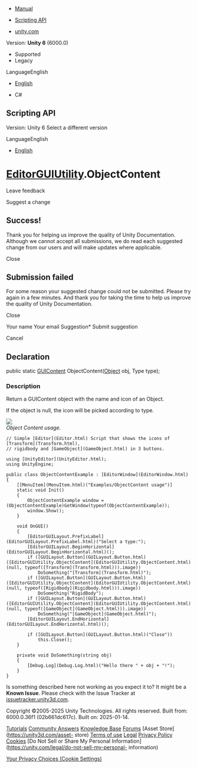 [ ]()

  * [Manual](../Manual/index.html)
  * [Scripting API](../ScriptReference/index.html)

  * [unity.com](https://unity.com/)

Version: **Unity 6** (6000.0)

  * Supported
  * Legacy

LanguageEnglish

  * [English]()

  * C#

[ ](https://docs.unity3d.com)

## Scripting API

Version: Unity 6 Select a different version

LanguageEnglish

  * [English]()

#  [EditorGUIUtility](EditorGUIUtility.html).ObjectContent

Leave feedback

Suggest a change

## Success!

Thank you for helping us improve the quality of Unity Documentation. Although
we cannot accept all submissions, we do read each suggested change from our
users and will make updates where applicable.

Close

## Submission failed

For some reason your suggested change could not be submitted. Please <a>try
again</a> in a few minutes. And thank you for taking the time to help us
improve the quality of Unity Documentation.

Close

Your name Your email Suggestion* Submit suggestion

Cancel

[ ]()

## Declaration

public static [GUIContent](GUIContent.html)
ObjectContent([Object](Object.html) obj, Type type);

### Description

Return a GUIContent object with the name and icon of an Object.

If the object is null, the icon will be picked according to type.  
  
![](../StaticFiles/ScriptRefImages/EditorGUIUtilityObjectContent.png)  
_Object Content usage._

    
    
    // Simple [Editor](Editor.html) Script that shows the icons of [Transform](Transform.html),
    // rigidbody and [GameObject](GameObject.html) in 3 buttons.  
      
    using [UnityEditor](UnityEditor.html);
    using UnityEngine;  
      
    public class ObjectContentExample : [EditorWindow](EditorWindow.html)
    {
        [[MenuItem](MenuItem.html)("Examples/ObjectContent usage")]
        static void Init()
        {
            ObjectContentExample window = (ObjectContentExample)GetWindow(typeof(ObjectContentExample));
            window.Show();
        }  
      
        void OnGUI()
        {
            [EditorGUILayout.PrefixLabel](EditorGUILayout.PrefixLabel.html)("Select a type:");
            [EditorGUILayout.BeginHorizontal](EditorGUILayout.BeginHorizontal.html)();
            if ([GUILayout.Button](GUILayout.Button.html)([EditorGUIUtility.ObjectContent](EditorGUIUtility.ObjectContent.html)(null, typeof([Transform](Transform.html))).image))
                DoSomething("[Transform](Transform.html)");
            if ([GUILayout.Button](GUILayout.Button.html)([EditorGUIUtility.ObjectContent](EditorGUIUtility.ObjectContent.html)(null, typeof([Rigidbody](Rigidbody.html))).image))
                DoSomething("RigidBody");
            if ([GUILayout.Button](GUILayout.Button.html)([EditorGUIUtility.ObjectContent](EditorGUIUtility.ObjectContent.html)(null, typeof([GameObject](GameObject.html))).image))
                DoSomething("[GameObject](GameObject.html)");
            [EditorGUILayout.EndHorizontal](EditorGUILayout.EndHorizontal.html)();  
      
            if ([GUILayout.Button](GUILayout.Button.html)("Close"))
                this.Close();
        }  
      
        private void DoSomething(string obj)
        {
            [Debug.Log](Debug.Log.html)("Hello there " + obj + "!");
        }
    }
    

Is something described here not working as you expect it to? It might be a
**Known Issue**. Please check with the Issue Tracker at
[issuetracker.unity3d.com](https://issuetracker.unity3d.com).

Copyright ©2005-2025 Unity Technologies. All rights reserved. Built from:
6000.0.36f1 (02b661dc617c). Built on: 2025-01-14.

[Tutorials](https://unity3d.com/learn) [Community
Answers](https://answers.unity3d.com) [Knowledge
Base](https://support.unity3d.com/hc/en-us)
[Forums](https://forum.unity3d.com) [Asset Store](https://unity3d.com/asset-
store) [Terms of use](https://docs.unity3d.com/Manual/TermsOfUse.html)
[Legal](https://unity.com/legal) [Privacy
Policy](https://unity.com/legal/privacy-policy)
[Cookies](https://unity.com/legal/cookie-policy) [Do Not Sell or Share My
Personal Information](https://unity.com/legal/do-not-sell-my-personal-
information)

[Your Privacy Choices (Cookie Settings)](javascript:void\(0\);)

